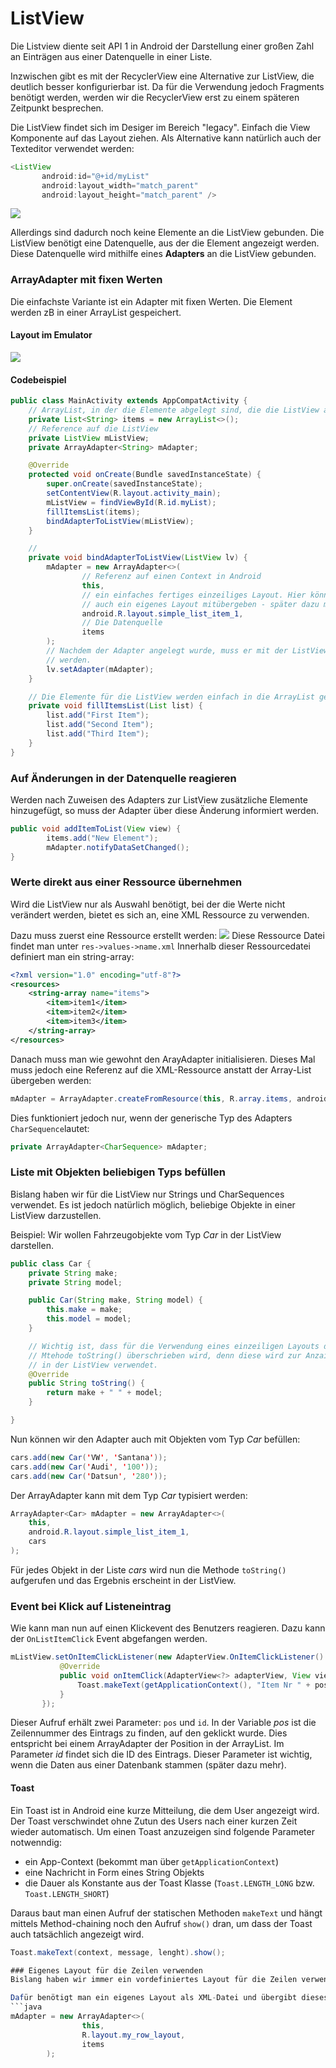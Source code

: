 # ListView
Die Listview diente seit API 1 in Android der Darstellung einer großen Zahl an Einträgen aus einer Datenquelle in einer Liste.

Inzwischen gibt es mit der RecyclerView eine Alternative zur ListView, die deutlich besser konfigurierbar ist. Da für die Verwendung jedoch Fragments benötigt werden, werden wir die RecyclerView erst zu einem späteren Zeitpunkt besprechen.

Die ListView findet sich im Desiger im Bereich "legacy". Einfach die View Komponente auf das Layout ziehen. Als Alternative kann natürlich auch der Texteditor verwendet werden:

```java
<ListView
       android:id="@+id/myList"
       android:layout_width="match_parent"
       android:layout_height="match_parent" />
```

![](assets/020-ListViews-958bd096.png)

Allerdings sind dadurch noch keine Elemente an die ListView gebunden. Die ListView benötigt eine Datenquelle, aus der die Element angezeigt werden. Diese Datenquelle wird mithilfe eines __Adapters__ an die ListView gebunden.

### ArrayAdapter mit fixen Werten
Die einfachste Variante ist ein Adapter mit fixen Werten. Die Element werden zB in einer ArrayList gespeichert.

#### Layout im Emulator
![](assets/020-ListViews-24efb3eb.png)

#### Codebeispiel
```java
public class MainActivity extends AppCompatActivity {
    // ArrayList, in der die Elemente abgelegt sind, die die ListView anzeigt
    private List<String> items = new ArrayList<>();
    // Reference auf die ListView
    private ListView mListView;
    private ArrayAdapter<String> mAdapter;

    @Override
    protected void onCreate(Bundle savedInstanceState) {
        super.onCreate(savedInstanceState);
        setContentView(R.layout.activity_main);
        mListView = findViewById(R.id.myList);
        fillItemsList(items);
        bindAdapterToListView(mListView);
    }

    //
    private void bindAdapterToListView(ListView lv) {
        mAdapter = new ArrayAdapter<>(
                // Referenz auf einen Context in Android
                this,
                // ein einfaches fertiges einzeiliges Layout. Hier könnte mann
                // auch ein eigenes Layout mitübergeben - später dazu mehr
                android.R.layout.simple_list_item_1,
                // Die Datenquelle
                items
        );
        // Nachdem der Adapter angelegt wurde, muss er mit der ListView verbunden
        // werden.
        lv.setAdapter(mAdapter);
    }

    // Die Elemente für die ListView werden einfach in die ArrayList gespeichert
    private void fillItemsList(List list) {
        list.add("First Item");
        list.add("Second Item");
        list.add("Third Item");
    }
}
```
### Auf Änderungen in der Datenquelle reagieren
Werden nach Zuweisen des Adapters zur ListView zusätzliche Elemente hinzugefügt, so muss der Adapter über diese Änderung informiert werden.

```java
public void addItemToList(View view) {
        items.add("New Element");
        mAdapter.notifyDataSetChanged();
}
```

### Werte direkt aus einer Ressource übernehmen
Wird die ListView nur als Auswahl benötigt, bei der die Werte nicht verändert werden, bietet es sich an, eine XML Ressource zu verwenden.

Dazu muss zuerst eine Ressource erstellt werden:
![](assets/020-ListViews-RecyclerView-b2528d3b.png)
Diese Ressource Datei findet man unter ```res->values->name.xml```
Innerhalb dieser Ressourcedatei definiert man ein string-array:
```xml
<?xml version="1.0" encoding="utf-8"?>
<resources>
    <string-array name="items">
        <item>item1</item>
        <item>item2</item>
        <item>item3</item>
    </string-array>
</resources>
```
Danach muss man wie gewohnt den ArayAdapter initialisieren. Dieses Mal muss jedoch eine Referenz auf die XML-Ressource anstatt der Array-List übergeben werden:
```java
mAdapter = ArrayAdapter.createFromResource(this, R.array.items, android.R.layout.simple_list_item_1);
```
Dies funktioniert jedoch nur, wenn der generische Typ des Adapters ```CharSequence```lautet:
```java
private ArrayAdapter<CharSequence> mAdapter;
```
### Liste mit Objekten beliebigen Typs befüllen
Bislang haben wir für die ListView nur Strings und CharSequences verwendet. Es ist jedoch natürlich möglich, beliebige Objekte in einer ListView darzustellen.

Beispiel: Wir wollen Fahrzeugobjekte vom Typ _Car_ in der ListView darstellen.
```java
public class Car {
    private String make;
    private String model;

    public Car(String make, String model) {
        this.make = make;
        this.model = model;
    }

    // Wichtig ist, dass für die Verwendung eines einzeiligen Layouts die
    // Mtehode toString() überschrieben wird, denn diese wird zur Anzaige
    // in der ListView verwendet.
    @Override
    public String toString() {
        return make + " " + model;
    }

}
```
Nun können wir den Adapter auch mit Objekten vom Typ _Car_ befüllen:
```java
cars.add(new Car('VW', 'Santana'));
cars.add(new Car('Audi', '100'));
cars.add(new Car('Datsun', '280'));
```
Der ArrayAdapter kann mit dem Typ _Car_ typisiert werden:
```java
ArrayAdapter<Car> mAdapter = new ArrayAdapter<>(
    this,
    android.R.layout.simple_list_item_1,
    cars
);
```
Für jedes Objekt in der Liste _cars_ wird nun die Methode ```toString()``` aufgerufen und das Ergebnis erscheint in der ListView.

### Event bei Klick auf Listeneintrag
Wie kann man nun auf einen Klickevent des Benutzers reagieren. Dazu kann der ```OnListItemClick``` Event abgefangen werden.
```java
mListView.setOnItemClickListener(new AdapterView.OnItemClickListener() {
           @Override
           public void onItemClick(AdapterView<?> adapterView, View view, int pos, long id) {
               Toast.makeText(getApplicationContext(), "Item Nr " + pos + " klicked", Toast.LENGTH_LONG).show();
           }
       });
```
Dieser Aufruf erhält zwei Parameter: ```pos``` und ```id```. In der Variable _pos_ ist die Zeilennummer des Eintrags zu finden, auf den geklickt wurde. Dies entspricht bei einem ArrayAdapter der Position in der ArrayList.
Im Parameter _id_ findet sich die ID des Eintrags. Dieser Parameter ist wichtig, wenn die Daten aus einer Datenbank stammen (später dazu mehr).

#### Toast
Ein Toast ist in Android eine kurze Mitteilung, die dem User angezeigt wird. Der Toast verschwindet ohne Zutun des Users nach einer kurzen Zeit wieder automatisch. Um einen Toast anzuzeigen sind folgende Parameter notwenndig:
- ein App-Context (bekommt man über ```getApplicationContext```)
- eine Nachricht in Form eines String Objekts
- die Dauer als Konstante aus der Toast Klasse (```Toast.LENGTH_LONG``` bzw. ```Toast.LENGTH_SHORT```)

Daraus baut man einen Aufruf der statischen Methoden ```makeText``` und hängt mittels Method-chaining noch den Aufruf ```show()``` dran, um dass der Toast auch tatsächlich angezeigt wird.
```java
Toast.makeText(context, message, lenght).show();

### Eigenes Layout für die Zeilen verwenden
Bislang haben wir immer ein vordefiniertes Layout für die Zeilen verwendet. Möchte man komplexere Layouts einsetzen, ist dies genauso möglich.

Dafür benötigt man ein eigenes Layout als XML-Datei und übergibt dieses LayoutFile beim Erstellen des AdapterObjekts:
```java
mAdapter = new ArrayAdapter<>(                
                this,
                R.layout.my_row_layout,                
                items
        );
```
